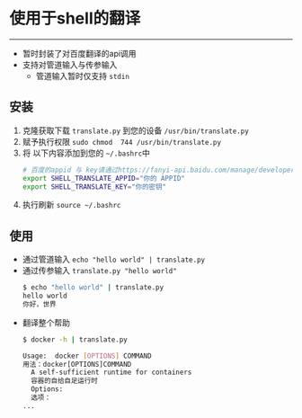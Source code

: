 # 使用于shell的翻译
---

* 暂时封装了对百度翻译的api调用
* 支持对管道输入与传参输入
  * 管道输入暂时仅支持 `stdin`

## 安装

1. 克隆获取下载 `translate.py` 到您的设备 `/usr/bin/translate.py`
2. 赋予执行权限 `sudo chmod  744 /usr/bin/translate.py`
3. 将 以下内容添加到您的 `~/.bashrc`中
    ```bash
    # 百度的appid 与 key请通过https://fanyi-api.baidu.com/manage/developer 获取
    export SHELL_TRANSLATE_APPID="你的 APPID"
    export SHELL_TRANSLATE_KEY="你的密钥"
    ```
4. 执行刷新 `source ~/.bashrc`

## 使用
* 通过管道输入 `echo "hello world" | translate.py`
* 通过传参输入 `translate.py "hello world"`
   ```bash
  $ echo "hello world" | translate.py
  hello world
  你好，世界
  ```
* 翻译整个帮助
  ```bash
  $ docker -h | translate.py
  
  Usage:  docker [OPTIONS] COMMAND
  用法：docker[OPTIONS]COMMAND
    A self-sufficient runtime for containers
    容器的自给自足运行时
    Options:
    选项：
  ...
  ```
